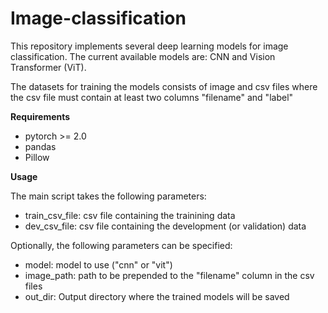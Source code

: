 # Image-classification
This repository implements several deep learning models for image classification. The current available models are: CNN and Vision Transformer (ViT).

The datasets for training the models consists of  image and csv files where the csv file must contain at least two columns "filename" and "label" 

**Requirements**

- pytorch >= 2.0
- pandas
- Pillow 

**Usage**

The main script takes the following parameters:

- train_csv_file: csv file containing the trainining data
- dev_csv_file: csv file containing the development (or validation) data 

Optionally, the following parameters can be specified:

- model: model to use ("cnn" or "vit")
- image_path: path to be prepended to the "filename" column in the csv files
- out_dir: Output directory where the trained models will be saved

